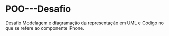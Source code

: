 # POO---Desafio
Desafio Modelagem e diagramação da representação em UML e Código no que se refere ao componente iPhone.
